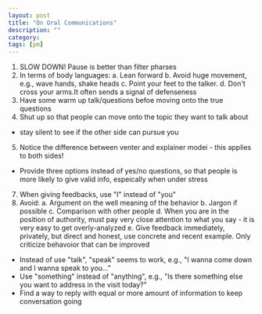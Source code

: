 ```yaml
---
layout: post
title: "On Oral Communications" 
description: ""
category: 
tags: [pm]
---
```


1. SLOW DOWN! Pause is better than filter pharses
2. In terms of body languages:
	a. Lean forward
	b. Avoid huge movement, e.g., wave hands, shake heads
	c. Point your feet to the talker.
	d. Don't cross your arms.It often sends a signal of defenseness 
3. Have some warm up talk/questions befoe moving onto the true questions
4. Shut up so that people can move onto the topic they want to talk about
  * stay silent to see if the other side can pursue you
5. Notice the difference between venter and explainer modei - this applies to both sides!
* Provide three options instead of yes/no questions, so that people is more likely to give valid info, espeically when under stress
7. When giving feedbacks, use "I" instead of "you"
9. Avoid: 
	a. Argument on the well meaning of the behavior
	b. Jargon if possible
	c. Comparison with other people
	d. When you are in the position of authority, must pay very close attention to what you say - it is very easy to get overly-analyzed
	e. Give feedback immediately, privately, but direct and honest, use concrete and recent example. Only criticize behavoior that can be improved
* Instead of use "talk", "speak" seems to work, e.g., "I wanna come down and I wanna speak to you…"
* Use "something" instead of "anything", e.g., "Is there something else you want to address in the visit today?"
* Find a way to reply with equal or more amount of information to keep conversation going

